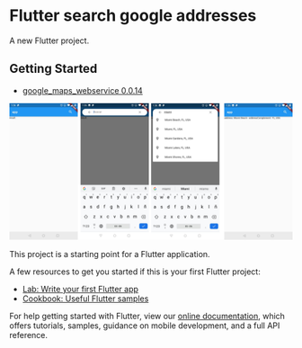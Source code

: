 # Flutter search google addresses

A new Flutter project.

## Getting Started

- [google_maps_webservice 0.0.14](https://pub.dev/packages/google_maps_webservice#-installing-tab-)

![alt text](https://github.com//Jhonnybmx/flutter-search-address-google-maps/blob/master/lib/pic.png?raw=true)


This project is a starting point for a Flutter application.

A few resources to get you started if this is your first Flutter project:

- [Lab: Write your first Flutter app](https://flutter.dev/docs/get-started/codelab)
- [Cookbook: Useful Flutter samples](https://flutter.dev/docs/cookbook)

For help getting started with Flutter, view our
[online documentation](https://flutter.dev/docs), which offers tutorials,
samples, guidance on mobile development, and a full API reference.
